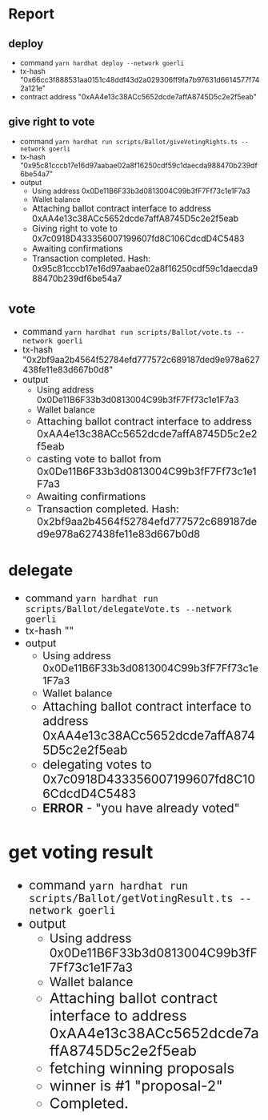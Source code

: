 # Report

## deploy

- command `yarn hardhat deploy --network goerli`
- tx-hash "0x66cc3f888531aa0151c48ddf43d2a029306ff9fa7b97631d6614577f742a121e"
- contract address "0xAA4e13c38ACc5652dcde7affA8745D5c2e2f5eab"

## give right to vote

- command `yarn hardhat run scripts/Ballot/giveVotingRights.ts --network goerli`
- tx-hash "0x95c81cccb17e16d97aabae02a8f16250cdf59c1daecda988470b239df6be54a7"
- output
  - Using address 0x0De11B6F33b3d0813004C99b3fF7Ff73c1e1F7a3
  - Wallet balance <big number>
  - Attaching ballot contract interface to address 0xAA4e13c38ACc5652dcde7affA8745D5c2e2f5eab
  - Giving right to vote to 0x7c0918D433356007199607fd8C106CdcdD4C5483
  - Awaiting confirmations
  - Transaction completed. Hash: 0x95c81cccb17e16d97aabae02a8f16250cdf59c1daecda988470b239df6be54a7

## vote

- command `yarn hardhat run scripts/Ballot/vote.ts --network goerli`
- tx-hash "0x2bf9aa2b4564f52784efd777572c689187ded9e978a627438fe11e83d667b0d8"
- output
  - Using address 0x0De11B6F33b3d0813004C99b3fF7Ff73c1e1F7a3
  - Wallet balance <big number>
  - Attaching ballot contract interface to address 0xAA4e13c38ACc5652dcde7affA8745D5c2e2f5eab
  - casting vote to ballot from 0x0De11B6F33b3d0813004C99b3fF7Ff73c1e1F7a3
  - Awaiting confirmations
  - Transaction completed. Hash: 0x2bf9aa2b4564f52784efd777572c689187ded9e978a627438fe11e83d667b0d8

## delegate

- command `yarn hardhat run scripts/Ballot/delegateVote.ts --network goerli`
- tx-hash ""
- output
  - Using address 0x0De11B6F33b3d0813004C99b3fF7Ff73c1e1F7a3
  - Wallet balance <big number>
  - Attaching ballot contract interface to address 0xAA4e13c38ACc5652dcde7affA8745D5c2e2f5eab
  - delegating votes to 0x7c0918D433356007199607fd8C106CdcdD4C5483
  - **ERROR** - "you have already voted"

## get voting result

- command `yarn hardhat run scripts/Ballot/getVotingResult.ts --network goerli`
- output
  - Using address 0x0De11B6F33b3d0813004C99b3fF7Ff73c1e1F7a3
  - Wallet balance <big number>
  - Attaching ballot contract interface to address 0xAA4e13c38ACc5652dcde7affA8745D5c2e2f5eab
  - fetching winning proposals
  - winner is #1 "proposal-2"
  - Completed.
  